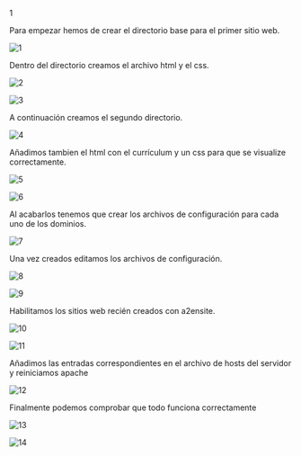 1

Para empezar hemos de crear el directorio base para el primer sitio web.

![1](https://github.com/PabloEspinosaCastillo/despliegue-de-aplicaciones-web/assets/144775391/58eaff1e-f22a-4eb4-b8d4-120376854504)

Dentro del directorio creamos el archivo html y el css.

![2](https://github.com/PabloEspinosaCastillo/despliegue-de-aplicaciones-web/assets/144775391/ee542700-cd7a-4a56-8dcf-face2ce99630)

![3](https://github.com/PabloEspinosaCastillo/despliegue-de-aplicaciones-web/assets/144775391/119ea338-cdee-4068-8e41-f76aba0601f3)

A continuación creamos el segundo directorio.

![4](https://github.com/PabloEspinosaCastillo/despliegue-de-aplicaciones-web/assets/144775391/f3ab1b0b-aea7-4689-a028-f3a25e0d76dc)

Añadimos tambien el html con el currículum y un css para que se visualize correctamente.

![5](https://github.com/PabloEspinosaCastillo/despliegue-de-aplicaciones-web/assets/144775391/141a000d-9e46-444b-b698-a686d118b937)

![6](https://github.com/PabloEspinosaCastillo/despliegue-de-aplicaciones-web/assets/144775391/1fade8bf-5f32-40d0-8d3f-958f970616fe)

Al acabarlos tenemos que crear los archivos de configuración para cada uno de los dominios.

![7](https://github.com/PabloEspinosaCastillo/despliegue-de-aplicaciones-web/assets/144775391/014920b5-3b3f-4673-a10c-97486ea0645a)

Una vez creados editamos los archivos de configuración.

![8](https://github.com/PabloEspinosaCastillo/despliegue-de-aplicaciones-web/assets/144775391/fc68d71e-87d7-48e9-99c8-4ed1f51aac74)

![9](https://github.com/PabloEspinosaCastillo/despliegue-de-aplicaciones-web/assets/144775391/66593027-b2b9-48d9-9089-00f13ecbd08f)

Habilitamos los sitios web recién creados con a2ensite.

![10](https://github.com/PabloEspinosaCastillo/despliegue-de-aplicaciones-web/assets/144775391/850f387d-7cf9-48d6-892e-8c5923cedb88)

![11](https://github.com/PabloEspinosaCastillo/despliegue-de-aplicaciones-web/assets/144775391/3f7d4e38-e947-4304-a080-e403b36efe54)

Añadimos las entradas correspondientes en el archivo de hosts del servidor y reiniciamos apache

![12](https://github.com/PabloEspinosaCastillo/despliegue-de-aplicaciones-web/assets/144775391/cc480b2f-2df9-4292-9990-4c497ae012c7)

Finalmente podemos comprobar que todo funciona correctamente

![13](https://github.com/PabloEspinosaCastillo/despliegue-de-aplicaciones-web/assets/144775391/6d361603-de5c-4091-8927-20d7f1daa1f2)

![14](https://github.com/PabloEspinosaCastillo/despliegue-de-aplicaciones-web/assets/144775391/2600e59d-550b-4094-99e6-1dabbec5e0d1)

